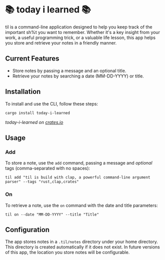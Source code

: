 # 📚 today i learned 📚

til is a command-line application designed to help you keep track of the important sh%t you want to remember. Whether it's a key insight from your work, a useful programming trick, or a valuable life lesson, this app helps you store and retrieve your notes in a friendly manner.

## Current Features

- Store notes by passing a message and an optional title.
- Retrieve your notes by searching a date (MM-DD-YYYY) or title.

## Installation

To install and use the CLI, follow these steps:

```
cargo install today-i-learned
```

_today-i-learned on [crates.io](https://crates.io/crates/today-i-learned)_

## Usage

### Add

To store a note, use the `add` command, passing a message and _optional_ tags (comma-separated with no spaces):

```
til add "til is build with clap, a powerful command-line argument parser" --tags "rust,clap,crates"
```

### On

To retrieve a note, use the `on` command with the date and title parameters:

```
til on --date "MM-DD-YYYY" --title "Title"
```

## Configuration

The app stores notes in a `.til/notes` directory under your home directory. This directory is created automatically if it does not exist. In future versions of this app, the location you store notes will be configurable.
